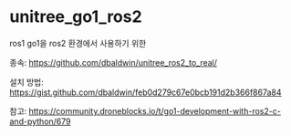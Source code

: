 # unitree_go1_ros2

ros1 go1을 ros2 환경에서 사용하기 위한 



종속: https://github.com/dbaldwin/unitree_ros2_to_real/





설치 방법: https://gist.github.com/dbaldwin/feb0d279c67e0bcb191d2b366f867a84





참고: https://community.droneblocks.io/t/go1-development-with-ros2-c-and-python/679
